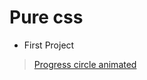# Pure css

* First Project

> [Progress circle animated](https://github.com/gabrielrmodesto/purecss/tree/master/animated_circular_progress_bar)

